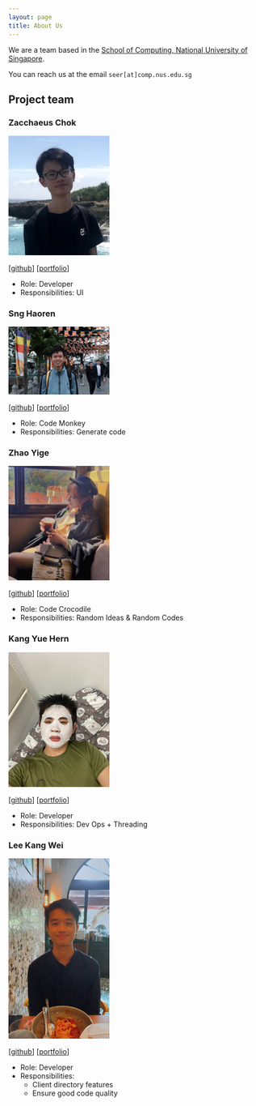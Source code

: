 ```yaml
---
layout: page
title: About Us
---
```


We are a team based in the [School of Computing, National University of Singapore](http://www.comp.nus.edu.sg).

You can reach us at the email `seer[at]comp.nus.edu.sg`

## Project team

### Zacchaeus Chok

<img src="images/zacchaeuschok.png" width="200px">

[[github](https://github.com/zacchaeuschok)]
[[portfolio](team/zacchaeuschok.md)]

* Role: Developer
* Responsibilities: UI

### Sng Haoren

<img src="images/misterpuffin.png" width="200px">

[[github](http://github.com/misterpuffin)]
[[portfolio](team/misterpuffin.md)]

* Role: Code Monkey
* Responsibilities: Generate code  

### Zhao Yige

<img src="images/frrramses.png" width="200px">

[[github](http://github.com/frrramses)] [[portfolio](team/frrramses.md)]

* Role: Code Crocodile 
* Responsibilities: Random Ideas & Random Codes

### Kang Yue Hern

<img src="images/yuehernkang.png" width="200px">

[[github](http://github.com/yuehernkang)]
[[portfolio](team/yuehernkang.md)]

* Role: Developer
* Responsibilities: Dev Ops + Threading

### Lee Kang Wei

<img src="images/lkwlkww.png" width="200px">

[[github](http://github.com/lkwlkww)]
[[portfolio](team/lkwlkww.md)]

* Role: Developer
* Responsibilities:
    * Client directory features
    * Ensure good code quality
